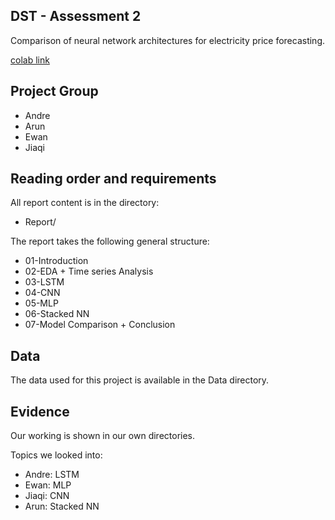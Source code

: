 ##  DST - Assessment 2  
Comparison of neural network architectures for electricity price forecasting.

[colab link](https://colab.research.google.com/drive/1YaLdZBGqaUYH1k06KjGDAoBmBNh4amAB?usp=sharing)

## Project Group 

* Andre
* Arun
* Ewan
* Jiaqi
  
## Reading order and requirements

All report content is in the directory:

* Report/

The report takes the following general structure:

* 01-Introduction
* 02-EDA + Time series Analysis
* 03-LSTM
* 04-CNN
* 05-MLP
* 06-Stacked NN
* 07-Model Comparison + Conclusion

## Data

The data used for this project is available in the Data directory.

## Evidence

Our working is shown in our own directories.


Topics we looked into:
- Andre: LSTM
- Ewan: MLP
- Jiaqi: CNN
- Arun: Stacked NN

